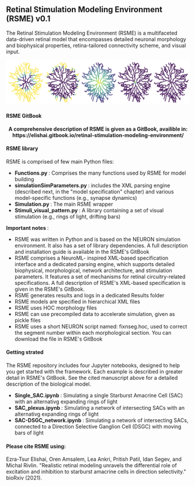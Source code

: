 ## Retinal Stimulation Modeling Environment (RSME) v0.1

The Retinal Stimulation Modeling Environment (RSME) is a multifaceted data-driven retinal model that encompasses detailed neuronal morphology and biophysical properties, retina-tailored connectivity scheme, and visual input.

<img src="images\channel_distribution.png">

#### RSME GitBook
<p align="center">
<b> A comprehensive description of RSME is given as a GitBook, availible in:<br>
https://elishai.gitbook.io/retinal-stimulation-modeling-environment/ </b>
</p>

#### RSME library

RSME is comprised of few main Python files:
* <b> Functions.py </b>: Comprises the many functions used by RSME for model building  
* <b> simulationSimParameters.py </b>: includes the XML parsing engine (described next, in the "model specification" chapter) and various model-specific functions (e.g., synapse dynamics)
* <b> Simulation.py </b>: The main RSME wrapper
* <b> Stimuli_visual_pattern.py </b>: A library containing a set of visual stimulation (e.g., rings of light, drifting bars)

<b> Important notes </b>:
* RSME was written in Python and is based on the NEURON simulation environment. It also has a set of library dependencies. A full description and installation guide is available in the RSME's GitBook
* RSME comprises a NeuroML- inspired XML-based specification interface and a dedicated parsing engine, which supports detailed biophysical, morphological, network architecture, and stimulation parameters. It features a set of mechanisms for retinal circuitry-related specifications. A full description of RSME's XML-based specification is given in the RSME's GitBook. 
* RSME generates results and logs in a dedicated Results folder
* RSME models are specified in hierarchical XML files
* RSME uses HOC morphology files
* RSME can use precompiled data to accelerate simulation, given as pickle files 
* RSME uses a short NEURON script named: fixnseg.hoc, used to correct the segment number within each morphological section. You can download the file in RSME's GitBook

#### Getting strated
The RSME repository includes four Jupyter notebooks, designed to help you get started with the framework. Each example is described in greater detail in RSME's GitBook. See the cited manuscript above for a detailed description of the biological model. 
* <b> Single_SAC.ipynb </b>: Simulating a single Starburst Amacrine Cell (SAC) with an alternativg expanding rings of light
* <b> SAC_plexus.ipynb </b>: Simulating a network of intersecting SACs with an alternativg expanding rings of light
* <b> SAC-DSGC_network.ipynb </b>: Simulating a network of intersecting SACs, connected to a Direction Selective Ganglion Cell (DSGC) with moving bars of light

#### Please cite RSME using: 
Ezra-Tsur Elishai, Oren Amsalem, Lea Ankri, Pritish Patil, Idan Segev, and Michal Rivlin. "Realistic retinal modeling unravels the differential role of excitation and inhibition to starburst amacrine cells in direction selectivity." bioRxiv (2021).

